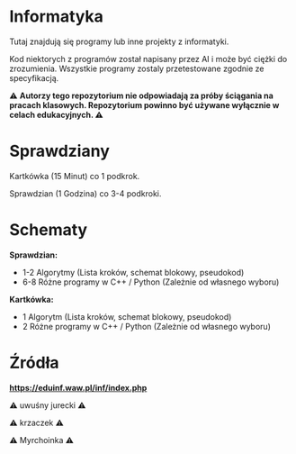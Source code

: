 # Informatyka
Tutaj znajdują się programy lub inne projekty z informatyki.

Kod niektorych z programów został napisany przez AI i może być ciężki do zrozumienia. Wszystkie programy zostaly przetestowane zgodnie ze specyfikacją. <br>

:warning: **Autorzy tego repozytorium nie odpowiadają za próby ściągania na pracach klasowych. Repozytorium powinno być używane wyłącznie w celach edukacyjnych. :warning:**
# Sprawdziany

Kartkówka (15 Minut) co 1 podkrok. <br>

Sprawdzian (1 Godzina) co 3-4 podkroki.

# Schematy

**Sprawdzian:**
- 1-2 Algorytmy (Lista kroków, schemat blokowy, pseudokod)
- 6-8 Różne programy w C++ / Python (Zależnie od własnego wyboru)

**Kartkówka:**
- 1 Algorytm (Lista kroków, schemat blokowy, pseudokod)
- 2 Różne programy w C++ / Python (Zależnie od własnego wyboru)

# Źródła
**https://eduinf.waw.pl/inf/index.php**

:warning: uwuśny jurecki :warning:

:warning: krzaczek :warning:

:warning: Myrchoinka :warning:

